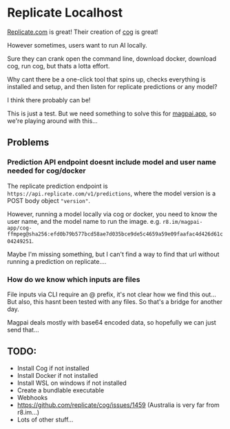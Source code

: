 # Replicate Localhost

[Replicate.com](https://replicate.com) is great! Their creation of [cog](https://github.com/replicate/cog) is great!

However sometimes, users want to run AI locally.

Sure they can crank open the command line, download docker, download cog, run cog, but thats a lotta effort.

Why cant there be a one-click tool that spins up, checks everything is installed and setup, and then listen for replicate predictions or any model?

I think there probably can be!

This is just a test. But we need something to solve this for [magpai.app](https://magpai.app), so we're playing around with this...

## Problems

### Prediction API endpoint doesnt include model and user name needed for cog/docker

The replicate prediction endpoint is `https://api.replicate.com/v1/predictions`, where the model version is a POST body object `"version"`. 

However, running a model locally via cog or docker, you need to know the user name, and the model name to run the image. 
e.g. `r8.im/magpai-app/cog-ffmpeg@sha256:efd0b79b577bcd58ae7d035bce9de5c4659a59e09faafac4d426d61c04249251`.

Maybe I'm missing something, but I can't find a way to find that url without running a prediction on replicate....

### How do we know which inputs are files

File inputs via CLI require an @ prefix, it's not clear how we find this out... But also, this hasnt been tested with any files. So that's a bridge for another day.

Magpai deals mostly with base64 encoded data, so hopefully we can just send that...

## TODO:
 - Install Cog if not installed
 - Install Docker if not installed
 - Install WSL on windows if not installed
 - Create a bundlable executable
 - Webhooks
 - https://github.com/replicate/cog/issues/1459 (Australia is very far from r8.im...)
 - Lots of other stuff...
